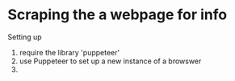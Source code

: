 # Scraping the a webpage for info



Setting up
1. require the library 'puppeteer'
2. use Puppeteer to set up a new instance of a browswer
3. 